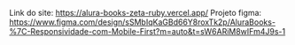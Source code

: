 Link do site: https://alura-books-zeta-ruby.vercel.app/
Projeto figma: https://www.figma.com/design/sSMbIqKaGBd66Y8roxTk2p/AluraBooks-%7C-Responsividade-com-Mobile-First?m=auto&t=sW6ARiM8wIFm4J9s-1
